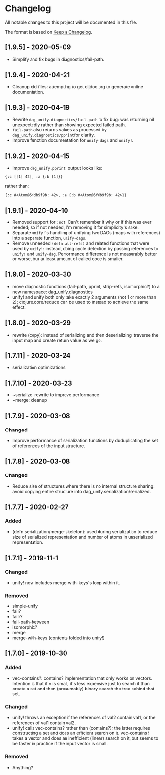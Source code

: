 # Changelog

All notable changes to this project will be documented in this file.

The format is based on [Keep a Changelog](https://keepachangelog.com/en/1.0.0/).

## [1.9.5] - 2020-05-09

- Simplify and fix bugs in diagnostics/fail-path.

## [1.9.4] - 2020-04-21

- Cleanup old files: attempting to get cljdoc.org to generate online documentation.

## [1.9.3] - 2020-04-19
 
- Rewrite `dag_unify.diagnostics/fail-path` to fix bug: was returning nil 
unexpectedly rather than showing expected failed path.
- `fail-path` also returns values as processed by `dag_unify.diagnostics/pprint`for clarity.
- Improve function documentation for `unify-dags` and `unify!`.

## [1.9.2] - 2020-04-15

- Improve `dag_unify.pprint`: output looks like:

```
{:c [[1] 42], :a {:b [1]}}
```

rather than:

```
{:c #<Atom@5fdb9f9b: 42>, :a {:b #<Atom@5fdb9f9b: 42>}}
```

## [1.9.1] - 2020-04-10

- Removed support for `:not`: Can't remember it why or if this was ever needed; so if not needed,
  I'm removing it for simplicity's sake.
- Separate `unify!`'s handling of unifying two DAGs (maps with references) into a separate function, `unify-dags`.
- Remove unneeded `(defn all-refs)` and related functions that were used by `unify!`: instead, doing cycle
  detection by passing references to `unify!` and `unify-dag`. Performance difference is not measurably better
  or worse, but at least amount of called code is smaller.

## [1.9.0] - 2020-03-30

- move diagnostic functions (fail-path, pprint, strip-refs, isomorphic?) to a new namespace: dag_unify.diagnostics
- unify! and unify both only take exactly 2 arguments (not 1 or more than 2); clojure.core/reduce can be used to
  instead to achieve the same effect.

## [1.8.0] - 2020-03-29

- rewrite (copy): instead of serializing and then deserializing, traverse the input map
and create return value as we go.

## [1.7.11] - 2020-03-24

- serialization optimizations

## [1.7.10] - 2020-03-23

- ~serialize: rewrite to improve performance
- ~merge: cleanup

## [1.7.9] - 2020-03-08

### Changed

- Improve performance of serialization functions by duduplicating the set of references of the input structure.

## [1.7.8] - 2020-03-08

### Changed

- Reduce size of structures where there is no internal structure sharing: avoid copying entire structure into
dag_unify.serialization/serialized.

## [1.7.7] - 2020-02-27

### Added

- (defn serialization/merge-skeleton): used during serialization to reduce size of serialized representation
and number of atoms in unserialized representation.

## [1.7.1] - 2019-11-1

### Changed

- unify! now includes merge-with-keys's loop within it.

### Removed

- simple-unify
- fail?
- failr?
- fail-path-between
- isomorphic?
- merge
- merge-with-keys (contents folded into unify!)

## [1.7.0] - 2019-10-30
### Added
- vec-contains?: contains? implementation that only works on vectors. Intention is
that if v is small, it's less expensive just to search it than create a set and then
(presumably) binary-search the tree behind that set.

### Changed
- unify! throws an exception if the references of val2 contain val1, or
the references of val1 contain val2.
- unify! calls vec-contains? rather than (contains?): the latter requires constructing
a set and does an efficient search on it. vec-contains? takes a vector and does an
inefficient (linear) search on it, but seems to be faster in practice if the input vector
is small.

### Removed
- Anything?

